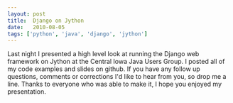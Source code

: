 ```yaml
---
layout: post
title:  Django on Jython
date:   2010-08-05
tags: ['python', 'java', 'django', 'jython']
---
```


Last night I presented a high level look at running the Django web
framework on Jython at the Central Iowa Java Users Group. I posted
all of my code examples and slides on github. If you have any follow
up questions, comments or corrections I'd like to hear from you, so
drop me a line. Thanks to everyone who was able to make it, I hope
you enjoyed my presentation.
